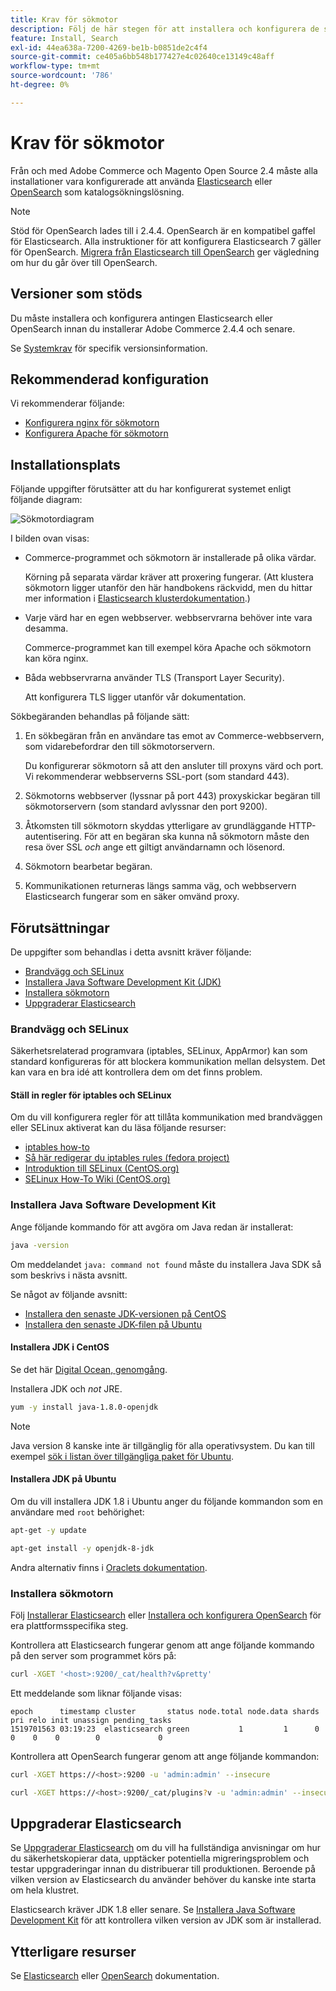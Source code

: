 ```yaml
---
title: Krav för sökmotor
description: Följ de här stegen för att installera och konfigurera de sökmotorprogram som stöds för lokala installationer av Adobe Commerce och Magento Open Source.
feature: Install, Search
exl-id: 44ea638a-7200-4269-be1b-b0851de2c4f4
source-git-commit: ce405a6bb548b177427e4c02640ce13149c48aff
workflow-type: tm+mt
source-wordcount: '786'
ht-degree: 0%

---
```


# Krav för sökmotor

Från och med Adobe Commerce och Magento Open Source 2.4 måste alla installationer vara konfigurerade att använda [Elasticsearch](https://www.elastic.co) eller [OpenSearch](https://opensearch.org/) som katalogsökningslösning.

>[!NOTE]
>
>Stöd för OpenSearch lades till i 2.4.4. OpenSearch är en kompatibel gaffel för Elasticsearch. Alla instruktioner för att konfigurera Elasticsearch 7 gäller för OpenSearch. [Migrera från Elasticsearch till OpenSearch](../../../upgrade/prepare/opensearch-migration.md) ger vägledning om hur du går över till OpenSearch.

## Versioner som stöds

Du måste installera och konfigurera antingen Elasticsearch eller OpenSearch innan du installerar Adobe Commerce 2.4.4 och senare.

Se [Systemkrav](../../system-requirements.md) för specifik versionsinformation.

## Rekommenderad konfiguration

Vi rekommenderar följande:

* [Konfigurera nginx för sökmotorn](configure-nginx.md)
* [Konfigurera Apache för sökmotorn](configure-apache.md)

## Installationsplats

Följande uppgifter förutsätter att du har konfigurerat systemet enligt följande diagram:

![Sökmotordiagram](../../../assets/installation/search-engine-config.svg)

I bilden ovan visas:

* Commerce-programmet och sökmotorn är installerade på olika värdar.

  Körning på separata värdar kräver att proxering fungerar. (Att klustera sökmotorn ligger utanför den här handbokens räckvidd, men du hittar mer information i [Elasticsearch klusterdokumentation](https://www.elastic.co/guide/en/elasticsearch/guide/current/distributed-cluster.html).)

* Varje värd har en egen webbserver. webbservrarna behöver inte vara desamma.

  Commerce-programmet kan till exempel köra Apache och sökmotorn kan köra nginx.

* Båda webbservrarna använder TLS (Transport Layer Security).

  Att konfigurera TLS ligger utanför vår dokumentation.

Sökbegäranden behandlas på följande sätt:

1. En sökbegäran från en användare tas emot av Commerce-webbservern, som vidarebefordrar den till sökmotorservern.

   Du konfigurerar sökmotorn så att den ansluter till proxyns värd och port. Vi rekommenderar webbserverns SSL-port (som standard 443).

1. Sökmotorns webbserver (lyssnar på port 443) proxyskickar begäran till sökmotorservern (som standard avlyssnar den port 9200).

1. Åtkomsten till sökmotorn skyddas ytterligare av grundläggande HTTP-autentisering. För att en begäran ska kunna nå sökmotorn måste den resa över SSL *och* ange ett giltigt användarnamn och lösenord.

1. Sökmotorn bearbetar begäran.

1. Kommunikationen returneras längs samma väg, och webbservern Elasticsearch fungerar som en säker omvänd proxy.

## Förutsättningar

De uppgifter som behandlas i detta avsnitt kräver följande:

* [Brandvägg och SELinux](#firewall-and-selinux)
* [Installera Java Software Development Kit (JDK)](#install-the-java-software-development-kit)
* [Installera sökmotorn](#install-the-search-engine)
* [Uppgraderar Elasticsearch](#upgrading-elasticsearch)

### Brandvägg och SELinux

Säkerhetsrelaterad programvara (iptables, SELinux, AppArmor) kan som standard konfigureras för att blockera kommunikation mellan delsystem. Det kan vara en bra idé att kontrollera dem om det finns problem.

#### Ställ in regler för iptables och SELinux

Om du vill konfigurera regler för att tillåta kommunikation med brandväggen eller SELinux aktiverat kan du läsa följande resurser:

* [iptables how-to](https://help.ubuntu.com/community/IptablesHowTo)
* [Så här redigerar du iptables rules (fedora project)](https://fedoraproject.org/wiki/How_to_edit_iptables_rules)
* [Introduktion till SELinux (CentOS.org)](https://www.centos.org)
* [SELinux How-To Wiki (CentOS.org)](https://wiki.centos.org/HowTos/SELinux)

### Installera Java Software Development Kit

Ange följande kommando för att avgöra om Java redan är installerat:

```bash
java -version
```

Om meddelandet `java: command not found` måste du installera Java SDK så som beskrivs i nästa avsnitt.

Se något av följande avsnitt:

* [Installera den senaste JDK-versionen på CentOS](#install-the-jdk-on-centos)
* [Installera den senaste JDK-filen på Ubuntu](#install-the-jdk-on-ubuntu)

#### Installera JDK i CentOS

Se det här [Digital Ocean, genomgång](https://www.digitalocean.com/community/tutorials/how-to-install-java-on-centos-and-fedora#install-oracle-java-8).

Installera JDK och *not* JRE.

```bash
yum -y install java-1.8.0-openjdk
```

>[!NOTE]
>
>Java version 8 kanske inte är tillgänglig för alla operativsystem. Du kan till exempel [sök i listan över tillgängliga paket för Ubuntu](https://packages.ubuntu.com/).

#### Installera JDK på Ubuntu

Om du vill installera JDK 1.8 i Ubuntu anger du följande kommandon som en användare med `root` behörighet:

```bash
apt-get -y update
```

```bash
apt-get install -y openjdk-8-jdk
```

Andra alternativ finns i [Oraclets dokumentation](https://docs.oracle.com/javase/8/docs/technotes/guides/install/install_overview.html).

### Installera sökmotorn

Följ [Installerar Elasticsearch](https://www.elastic.co/guide/en/elasticsearch/reference/current/install-elasticsearch.html) eller [Installera och konfigurera OpenSearch](https://opensearch.org/docs/latest/opensearch/install/index/) för era plattformsspecifika steg.

Kontrollera att Elasticsearch fungerar genom att ange följande kommando på den server som programmet körs på:

```bash
curl -XGET '<host>:9200/_cat/health?v&pretty'
```

Ett meddelande som liknar följande visas:

```terminal
epoch      timestamp cluster       status node.total node.data shards pri relo init unassign pending_tasks
1519701563 03:19:23  elasticsearch green           1         1      0   0    0    0        0             0
```

Kontrollera att OpenSearch fungerar genom att ange följande kommandon:

```bash
curl -XGET https://<host>:9200 -u 'admin:admin' --insecure
```

```bash
curl -XGET https://<host>:9200/_cat/plugins?v -u 'admin:admin' --insecure
```

## Uppgraderar Elasticsearch

Se [Uppgraderar Elasticsearch](https://www.elastic.co/guide/en/elasticsearch/reference/current/setup-upgrade.html) om du vill ha fullständiga anvisningar om hur du säkerhetskopierar data, upptäcker potentiella migreringsproblem och testar uppgraderingar innan du distribuerar till produktionen. Beroende på vilken version av Elasticsearch du använder behöver du kanske inte starta om hela klustret.

Elasticsearch kräver JDK 1.8 eller senare. Se [Installera Java Software Development Kit](#install-the-java-software-development-kit) för att kontrollera vilken version av JDK som är installerad.

## Ytterligare resurser

Se [Elasticsearch](https://www.elastic.co/guide/en/elasticsearch/reference/current/index.html) eller [OpenSearch](https://opensearch.org/docs/latest/) dokumentation.
